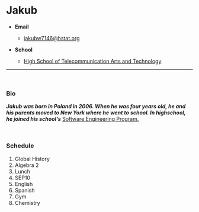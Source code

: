 # Jakub 

+ **Email**
  - jakubw7146@hstat.org

+ **School**
  - [High School of Telecommunication Arts and Technology](https://www.hstat.org/)

---
<br>

### Bio

**_Jakub was born in Poland in 2006. When he was four years old, he and his parents moved to New York where he went to school. In highschool, he joined his school's_** [Software Engineering Program.](https://hstatsep.github.io/)

<br>

### Schedule

<ol>
  <li>Global History</li>
  <li>Algebra 2</li>
  <li>Lunch</li>
  <li>SEP10</li>
  <li>English</li>
  <li>Spanish</li>
  <li>Gym</li>
  <li>Chemistry</li>
</ol>